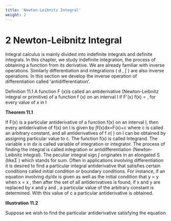```yaml
---
title: 'Newton-Leibnitz Integral'
weight: 2
---
```


# 2 Newton-Leibnitz Integral

Integral calculus is mainly divided into indefinite integrals and definite integrals. In this chapter,
we study indefinite integration, the process of obtaining a function from its derivative.
We are already familiar with inverse operations.
Similarly differentiation and integrations ( d , ∫ )  are also inverse operations. In this section
we develop the inverse operation of differentiation called ‘antidifferentiation’.

Definition 11.1
A function F (x)is called an antiderivative (Newton-Leibnitz integral or primitive) of a
function f (x) on an interval I if
 F'(x) f(x) = , for every value of x in I


**Theorem 11.1**

  If F(x) is a particular antiderivative of a function f(x) on an interval I, then every
antiderivative of f(x) on I is given by
   ∫f(x)dx=F(x)+c
  where c is called an arbitrary constant, and all antiderivatives of f x( ) on I can be obtained
by assigning particular value to c.
The function f(x) is called Integrand.
The variable x in dx is called variable of integration or integrator.
The process of finding the integral is called integration or antidifferentiation (Newton-Leibnitz
integral).
The peculiar integral sign ∫ originates in an elongated S (likeΣ ) which stands for sum.
Often in applications involving differentiation it is desired to find a particular integral antiderivative
that satisfies certain conditions called initial condition or boundary conditions.
For instance, if an equation involving dy/dx is given as well as the initial condition that
y = y when x = x , then after the set of all antiderivatives is found, if x and y are replaced by
x and y and , a particular value of the arbitrary constant is determined. With this value of c a particular antiderivative is obtained.

**Illustration 11.2**

Suppose we wish to find the particular antiderivative satisfying the equation
